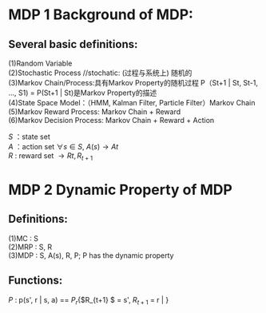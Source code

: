# MDP 1 Background of MDP:

## Several basic definitions:

(1)Random Variable  
(2)Stochastic Process  //stochatic: (过程与系统上) 随机的  
(3)Markov Chain/Process:具有Markov Property的随机过程  P（St+1 | St, St-1, ..., S1) = P(St+1 | St)是Markov Property的描述  
(4)State Space Model：（HMM, Kalman Filter, Particle Filter）Markov Chain  
(5)Markov Reward Process: Markov Chain + Reward  
(6)Markov Decision Process: Markov Chain + Reward + Action  

*S* ：state set  
*A* ：action set $\forall s \in S$, $A(s) \longrightarrow At$  
*R* : reward set $\longrightarrow Rt, R_{t+1}$


# MDP 2 Dynamic Property of MDP

## Definitions:

(1)MC : S  
(2)MRP : S, R  
(3)MDP : S, A(s), R, P; P has the dynamic property  

## Functions:  

*P* : p(s', r | s, a) == $P_{r}${$R_{t+1} $ = s', $R_{t+1}$ = r | }



